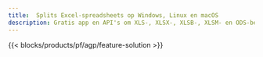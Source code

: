 ```yaml
---
title:  Splits Excel-spreadsheets op Windows, Linux en macOS
description: Gratis app en API's om XLS-, XLSX-, XLSB-, XLSM- en ODS-bestanden te splitsen
---
```

{{< blocks/products/pf/agp/feature-solution >}} 
